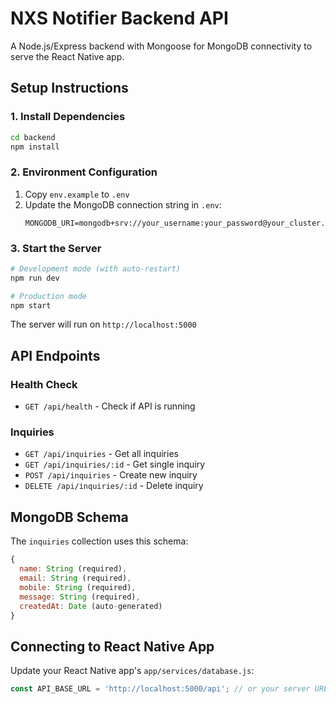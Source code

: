 # NXS Notifier Backend API

A Node.js/Express backend with Mongoose for MongoDB connectivity to serve the React Native app.

## Setup Instructions

### 1. Install Dependencies
```bash
cd backend
npm install
```

### 2. Environment Configuration
1. Copy `env.example` to `.env`
2. Update the MongoDB connection string in `.env`:
   ```
   MONGODB_URI=mongodb+srv://your_username:your_password@your_cluster.mongodb.net/your_database
   ```

### 3. Start the Server
```bash
# Development mode (with auto-restart)
npm run dev

# Production mode
npm start
```

The server will run on `http://localhost:5000`

## API Endpoints

### Health Check
- `GET /api/health` - Check if API is running

### Inquiries
- `GET /api/inquiries` - Get all inquiries
- `GET /api/inquiries/:id` - Get single inquiry
- `POST /api/inquiries` - Create new inquiry
- `DELETE /api/inquiries/:id` - Delete inquiry

## MongoDB Schema

The `inquiries` collection uses this schema:
```javascript
{
  name: String (required),
  email: String (required),
  mobile: String (required),
  message: String (required),
  createdAt: Date (auto-generated)
}
```

## Connecting to React Native App

Update your React Native app's `app/services/database.js`:
```javascript
const API_BASE_URL = 'http://localhost:5000/api'; // or your server URL
``` 